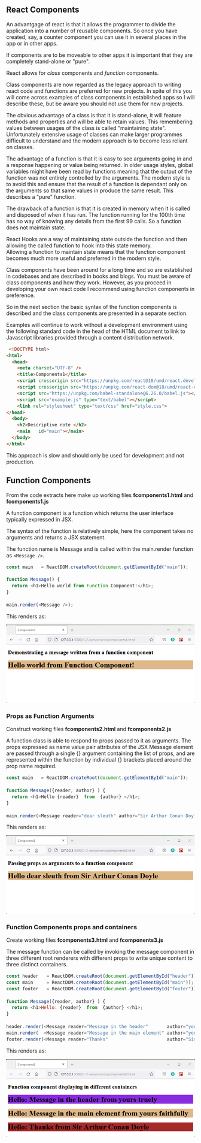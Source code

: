 ## React Components

An advantgage of react is that it allows the programmer to divide the application into a number of reusable components.  So once you have created, say, a counter component you can use it in several places in the app or in other apps.

If components are to be moveable to other apps it is important that they are completely stand-alone or "pure".

React allows for *class* components and *function* components.  

Class components are now regarded as the legacy approach to writing react code and functions are preferred for new projects.  In spite of this you will come across examples of class components in established apps so I will describe these, but be aware you should not use them for new projects.

The obvious advantage of a class is that it is stand-alone, it will feature methods and properties and will be able to retain values.  This remembering values between usages of the class is called "maintaining state".  Unfortunately extensive usage of classes can make larger programmes difficult to understand and the modern approach is to become less reliant on classes.

The advantage of a function is that it is easy to see arguments going in and a response happening or value being returned.  In older usage styles, global variables might have been read by functions meaning that the output of the function was not entirely controlled by the arguments.  The modern style is to avoid this and ensure that the result of a function is dependant only on the arguments so that same values in produce the same result.  This describes a "pure" function.

The drawback of a function is that it is created in memory when it is called and disposed of when it has run.  The function running for the 100th time has no way of knowing any details from the first 99 calls.  So a function does not maintain state.

React Hooks are a way of maintaining state outside the function and then allowing the called function to hook into this state memory.  
Allowing a function to maintain state means that the function component becomes much more useful and preferred in the modern style.

Class components have been around for a long time and so are established in codebases and are described in books and blogs.  You must be aware of class components and how they work.  However, as you proceed in developing your own react code I recommend using function components in preference.

So in the next section the basic syntax of the function components is described and the class components are presented in a separate section.

Examples will continue to work without a development environment using the following standard code in the head of the HTML document to link to Javascript libraries provided through a content distribution network.


```HTML
 <!DOCTYPE html>
<html>
  <head>
    <meta charset="UTF-8" />
    <title>Components1</title>
    <script crossorigin src="https://unpkg.com/react@18/umd/react.development.js"></script>
    <script crossorigin src="https://unpkg.com/react-dom@18/umd/react-dom.development.js"></script>
    <script src="https://unpkg.com/babel-standalone@6.26.0/babel.js"></script>
    <script src="example.js" type="text/babel"></script>
    <link rel="stylesheet" type="text/css" href="style.css">
</head>
  <body>
    <h2>Descriptive note </h2>
    <main   id="main"></main>
  </body>
</html>
```

This approach is slow and should only be used for development and not production.  





## Function Components

From the code extracts here make up working files **fcomponents1.html** and **fcomponents1.js**

A function component is a function which returns the user interface typically expressed in JSX.

The syntax of the function is relatively simple, here the component takes no arguments and returns a JSX statement.

The function name is Message and is called within the main.render function as `<Message />`.

```javaScript
const main   = ReactDOM.createRoot(document.getElementById("main"));

function Message() {
  return <h1>Hello world from Function Component!</h1>;
}

main.render(<Message />);
```

This renders as:

![components4](images/fcomponents1.png)

### Props as Function Arguments

Construct working files **fcomponents2.html** and **fcomponents2.js**

A function class is able to respond to props passed to it as arguments.  The props expressed as name value pair attributes of the JSX Message element are passed through a single {} argument containing the list of props, and are represented within the function by individual {} brackets placed around the prop name required.

```javaScript
const main   = ReactDOM.createRoot(document.getElementById("main"));

function Message({reader, author} ) {
  return <h1>Hello {reader}  from  {author} </h1>;
} 

main.render(<Message reader="dear sleuth" author="Sir Arthur Conan Doyle"/>);
```

This renders as:

![fcomponents2](images/fcomponents2.png)


### Function Components props and containers

Create working files **fcomponents3.html** and **fcomponents3.js**


The message  function can be called by invoking the message component in three different root renderers with different props to write unique content to three distinct containers.

```javascript
const header   = ReactDOM.createRoot(document.getElementById("header"));
const main     = ReactDOM.createRoot(document.getElementById("main"));
const footer   = ReactDOM.createRoot(document.getElementById("footer"));

function Message({reader, author} ) {
  return <h1>Hello: {reader}  from  {author} </h1>;
} 

header.render(<Message reader="Message in the header"       author="yours truely"/>);  
main.render(  <Message reader="Message in the main element" author="yours faithfully"/>);
footer.render(<Message reader="Thanks"                      author="Sir Arthur Conan Doyle"/>);
```

This renders as:

![components6](images/fcomponents3.png)


